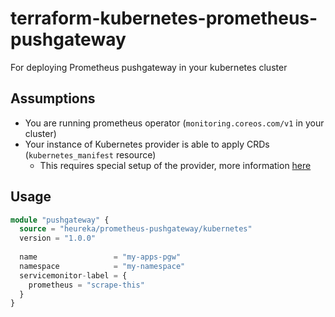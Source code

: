 # terraform-kubernetes-prometheus-pushgateway

For deploying Prometheus pushgateway in your kubernetes cluster

## Assumptions

* You are running prometheus operator (`monitoring.coreos.com/v1` in your cluster)
* Your instance of Kubernetes provider is able to apply CRDs (`kubernetes_manifest` resource)
  * This requires special setup of the provider, more information [here](https://registry.terraform.io/providers/hashicorp/kubernetes/latest/docs/guides/alpha-manifest-migration-guide)

## Usage

```terraform
module "pushgateway" {
  source = "heureka/prometheus-pushgateway/kubernetes"
  version = "1.0.0"
  
  name                 = "my-apps-pgw"
  namespace            = "my-namespace"
  servicemonitor-label = {
    prometheus = "scrape-this"
  }
}
```
